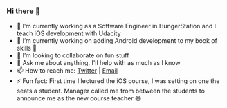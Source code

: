 ### Hi there 👋

- 🔭 I’m currently working as a Software Engineer in HungerStation and I teach iOS development with Udacity
- 🌱 I’m currently working on adding Android development to my book of skills 📔 
- 👯 I’m looking to collaborate on fun stuff
- 💬 Ask me about anything, I'll help with as much as I know
- 📫 How to reach me: [Twitter](https://twitter.com/_atahhan) | [Email](mailto:amr.tahhan@gmail.com)
- ⚡ Fun fact: First time I lectured the iOS course, I was setting on one the seats a student. Manager called me from between the students to announce me as the new course teacher 😄
